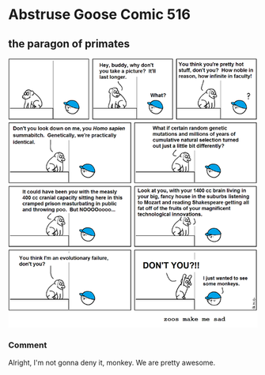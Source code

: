 # Abstruse Goose Comic 516
## the paragon of primates

![image](at_the_zoo_part_2.png)
### Comment
Alright, I'm not gonna deny it, monkey.  We are pretty awesome.
